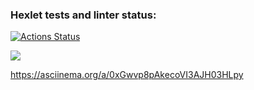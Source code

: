 ### Hexlet tests and linter status:
[![Actions Status](https://github.com/MayukAA/frontend-project-44/workflows/hexlet-check/badge.svg)](https://github.com/MayukAA/frontend-project-44/actions)

<a href="https://codeclimate.com/github/MayukAA/frontend-project-44/maintainability"><img src="https://api.codeclimate.com/v1/badges/8eb934ddc650b5ea6ba5/maintainability" /></a>

https://asciinema.org/a/0xGwvp8pAkecoVI3AJH03HLpy